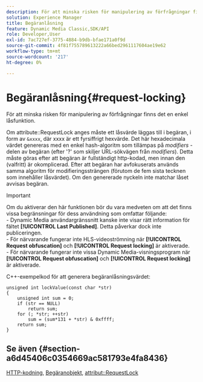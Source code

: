 ```yaml
---
description: För att minska risken för manipulering av förfrågningar finns det en enkel låsfunktion.
solution: Experience Manager
title: Begäranlåsning
feature: Dynamic Media Classic,SDK/API
role: Developer,User
exl-id: 7ac727ef-3775-4884-b9db-bfae171a0f9d
source-git-commit: 4f81f755789613222a66bed2961117604ae19e62
workflow-type: tm+mt
source-wordcount: '217'
ht-degree: 0%

---
```


# Begäranlåsning{#request-locking}

För att minska risken för manipulering av förfrågningar finns det en enkel låsfunktion.

Om attribute::RequestLock anges måste ett låsvärde läggas till i begäran, i form av `&xxxx`, där xxxx är ett fyrsiffrigt hexvärde. Det här hexadecimala värdet genereras med en enkel hash-algoritm som tillämpas på *modifiers* -delen av begäran (efter &#39;?&#39; som skiljer URL-sökvägen från *modifiers*). Detta måste göras efter att begäran är fullständigt http-kodad, men innan den (valfritt) är okomplicerad. Efter att begäran har avfokuserats används samma algoritm för modifieringssträngen (förutom de fem sista tecknen som innehåller låsvärdet). Om den genererade nyckeln inte matchar låset avvisas begäran.

>[!IMPORTANT]
>
>Om du aktiverar den här funktionen bör du vara medveten om att det finns vissa begränsningar för dess användning som omfattar följande:<br>- Dynamic Media användargränssnitt kanske inte visar rätt information för fältet **[!UICONTROL Last Published]**. Detta påverkar dock inte publiceringen.<br> - För närvarande fungerar inte HLS-videoströmning när **[!UICONTROL Request obfuscation]** och **[!UICONTROL Request locking]** är aktiverade.<br> - För närvarande fungerar inte vissa Dynamic Media-visningsprogram när **[!UICONTROL Request obfuscation]** och **[!UICONTROL Request locking]** är aktiverade.

C++-exempelkod för att generera begäranlåsningsvärdet:

```
unsigned int lockValue(const char *str) 
{ 
    unsigned int sum = 0; 
    if (str == NULL) 
        return sum; 
    for (; *str; ++str) 
        sum = (sum*131 + *str) & 0xffff; 
    return sum; 
} 
```

## Se även {#section-a6d45406c0354669ac581793e4fa8436}

[HTTP-kodning](../../../../../is-api/http-ref/image-serving-api-ref/c-http-protocol-reference/c-syntax-and-features/r-http-encoding.md#reference-bb34dd13f316462695448acfa8f92df7), [Begäranobjekt](../../../../../is-api/http-ref/image-serving-api-ref/c-http-protocol-reference/c-syntax-and-features/r-request-obfuscation.md#reference-895f65d6796c43bb9bad21a676ed714d), [attribut::RequestLock](../../../../../is-api/image-catalog/image-serving-api-ref/c-image-catalog-reference/c-attributes-reference/r-requestlock.md#reference-8bbe2f581be847d3b9fa123e8e5e94b0)
